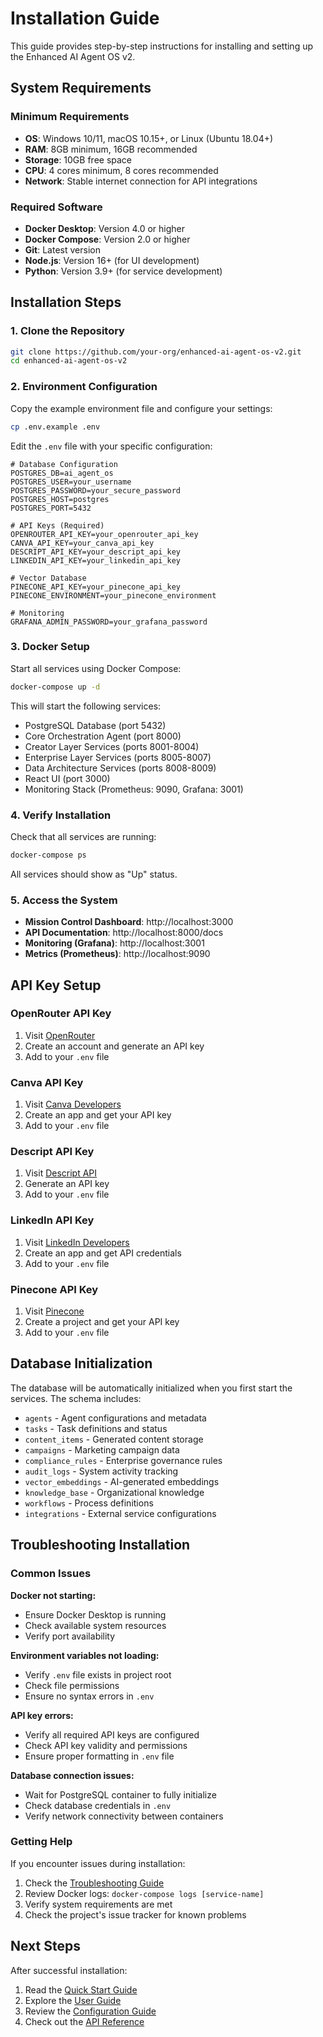 # Installation Guide

This guide provides step-by-step instructions for installing and setting up the Enhanced AI Agent OS v2.

## System Requirements

### Minimum Requirements
- **OS**: Windows 10/11, macOS 10.15+, or Linux (Ubuntu 18.04+)
- **RAM**: 8GB minimum, 16GB recommended
- **Storage**: 10GB free space
- **CPU**: 4 cores minimum, 8 cores recommended
- **Network**: Stable internet connection for API integrations

### Required Software
- **Docker Desktop**: Version 4.0 or higher
- **Docker Compose**: Version 2.0 or higher
- **Git**: Latest version
- **Node.js**: Version 16+ (for UI development)
- **Python**: Version 3.9+ (for service development)

## Installation Steps

### 1. Clone the Repository

```bash
git clone https://github.com/your-org/enhanced-ai-agent-os-v2.git
cd enhanced-ai-agent-os-v2
```

### 2. Environment Configuration

Copy the example environment file and configure your settings:

```bash
cp .env.example .env
```

Edit the `.env` file with your specific configuration:

```env
# Database Configuration
POSTGRES_DB=ai_agent_os
POSTGRES_USER=your_username
POSTGRES_PASSWORD=your_secure_password
POSTGRES_HOST=postgres
POSTGRES_PORT=5432

# API Keys (Required)
OPENROUTER_API_KEY=your_openrouter_api_key
CANVA_API_KEY=your_canva_api_key
DESCRIPT_API_KEY=your_descript_api_key
LINKEDIN_API_KEY=your_linkedin_api_key

# Vector Database
PINECONE_API_KEY=your_pinecone_api_key
PINECONE_ENVIRONMENT=your_pinecone_environment

# Monitoring
GRAFANA_ADMIN_PASSWORD=your_grafana_password
```

### 3. Docker Setup

Start all services using Docker Compose:

```bash
docker-compose up -d
```

This will start the following services:
- PostgreSQL Database (port 5432)
- Core Orchestration Agent (port 8000)
- Creator Layer Services (ports 8001-8004)
- Enterprise Layer Services (ports 8005-8007)
- Data Architecture Services (ports 8008-8009)
- React UI (port 3000)
- Monitoring Stack (Prometheus: 9090, Grafana: 3001)

### 4. Verify Installation

Check that all services are running:

```bash
docker-compose ps
```

All services should show as "Up" status.

### 5. Access the System

- **Mission Control Dashboard**: http://localhost:3000
- **API Documentation**: http://localhost:8000/docs
- **Monitoring (Grafana)**: http://localhost:3001
- **Metrics (Prometheus)**: http://localhost:9090

## API Key Setup

### OpenRouter API Key
1. Visit [OpenRouter](https://openrouter.ai/)
2. Create an account and generate an API key
3. Add to your `.env` file

### Canva API Key
1. Visit [Canva Developers](https://www.canva.com/developers/)
2. Create an app and get your API key
3. Add to your `.env` file

### Descript API Key
1. Visit [Descript API](https://www.descript.com/api)
2. Generate an API key
3. Add to your `.env` file

### LinkedIn API Key
1. Visit [LinkedIn Developers](https://developer.linkedin.com/)
2. Create an app and get API credentials
3. Add to your `.env` file

### Pinecone API Key
1. Visit [Pinecone](https://www.pinecone.io/)
2. Create a project and get your API key
3. Add to your `.env` file

## Database Initialization

The database will be automatically initialized when you first start the services. The schema includes:

- `agents` - Agent configurations and metadata
- `tasks` - Task definitions and status
- `content_items` - Generated content storage
- `campaigns` - Marketing campaign data
- `compliance_rules` - Enterprise governance rules
- `audit_logs` - System activity tracking
- `vector_embeddings` - AI-generated embeddings
- `knowledge_base` - Organizational knowledge
- `workflows` - Process definitions
- `integrations` - External service configurations

## Troubleshooting Installation

### Common Issues

**Docker not starting:**
- Ensure Docker Desktop is running
- Check available system resources
- Verify port availability

**Environment variables not loading:**
- Verify `.env` file exists in project root
- Check file permissions
- Ensure no syntax errors in `.env`

**API key errors:**
- Verify all required API keys are configured
- Check API key validity and permissions
- Ensure proper formatting in `.env` file

**Database connection issues:**
- Wait for PostgreSQL container to fully initialize
- Check database credentials in `.env`
- Verify network connectivity between containers

### Getting Help

If you encounter issues during installation:

1. Check the [Troubleshooting Guide](troubleshooting.md)
2. Review Docker logs: `docker-compose logs [service-name]`
3. Verify system requirements are met
4. Check the project's issue tracker for known problems

## Next Steps

After successful installation:

1. Read the [Quick Start Guide](quick-start.md)
2. Explore the [User Guide](user-guide.md)
3. Review the [Configuration Guide](configuration.md)
4. Check out the [API Reference](api-reference.md)
